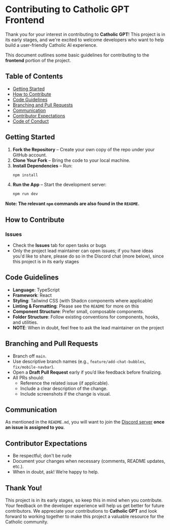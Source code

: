 # Contributing to Catholic GPT Frontend

Thank you for your interest in contributing to **Catholic GPT**! This project is in its early stages, and we're excited to welcome developers who want to help build a user-friendly Catholic AI experience.

This document outlines some basic guidelines for contributing to the **frontend** portion of the project.

## Table of Contents

- [Getting Started](#getting-started)
- [How to Contribute](#how-to-contribute)
- [Code Guidelines](#code-guidelines)
- [Branching and Pull Requests](#branching-and-pull-requests)
- [Communication](#communication)
- [Contributor Expectations](#contributor-expectations)
- [Code of Conduct](#code-of-conduct)

## Getting Started

1. **Fork the Repository** – Create your own copy of the repo under your GitHub account.
2. **Clone Your Fork** – Bring the code to your local machine.
3. **Install Dependencies** – Run:
    ```bash
    npm install
    ```
4. **Run the App** – Start the development server:
    ```bash
    npm run dev
    ```
__Note: The relevant `npm` commands are also found in the `README`.__

## How to Contribute

### Issues

- Check the **Issues** tab for open tasks or bugs
- Only the project lead maintainer can open issues; if you have ideas you'd like to share, please do so in the Discord chat (more below), since this project is in its early stages

## Code Guidelines

- **Language**: TypeScript
- **Framework**: React
- **Styling**: Tailwind CSS (with Shadcn components where applicable)
- **Linting & Formatting**: Please see the `README` for more on this
- **Component Structure**: Prefer small, composable components.
- **Folder Structure**: Follow existing conventions for components, hooks, and utilities.
- **NOTE**: When in doubt, feel free to ask the lead maintainer on the project

## Branching and Pull Requests

- Branch off `main`.
- Use descriptive branch names (e.g., `feature/add-chat-bubbles`, `fix/mobile-navbar`).
- Open a **Draft Pull Request** early if you’d like feedback before finalizing.
- All PRs should:
  - Reference the related issue (if applicable).
  - Include a clear description of the change.
  - Include screenshots if the change is visual.

## Communication

As mentioned in the `README.md`, you will want to join the [Discord server](https://discord.gg/bAmCr5gu) **once an issue is assigned to you**.

## Contributor Expectations

- Be respectful; don't be rude
- Document your changes when necessary (comments, README updates, etc.).
- When in doubt, ask! We’re happy to help.

## Thank You!

This project is in its early stages, so keep this in mind when you contribute. Your feedback on the developer experience will help us get better for future contributors. We appreciate your contributions to **Catholic GPT** and look forward to working together to make this project a valuable resource for the Catholic community.